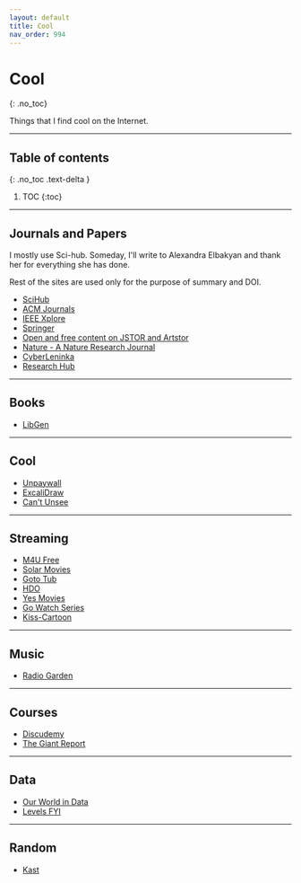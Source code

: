 ```yaml
---
layout: default
title: Cool
nav_order: 994
---
```


# Cool
{: .no_toc}

Things that I find cool on the Internet.

---

## Table of contents
{: .no_toc .text-delta }

1. TOC
{:toc}

---

## Journals and Papers

I mostly use Sci-hub. Someday, I'll write to Alexandra Elbakyan and thank her for everything she has done.

Rest of the sites are used only for the purpose of summary and DOI.

- [SciHub](https://sci-hub.tw/)
- [ACM Journals](https://dl.acm.org/journals)
- [IEEE Xplore](https://ieeexplore.ieee.org/Xplore/home.jsp)
- [Springer](https://ieeexplore.ieee.org/Xplore/home.jsp)
- [Open and free content on JSTOR and Artstor](https://about.jstor.org/oa-and-free/)
- [Nature - A Nature Research Journal](https://www.nature.com/)
- [CyberLeninka](https://cyberleninka.org/article)
- [Research Hub](https://www.researchhub.com/)

---

## Books

- [LibGen](https://lib-gen.is)

---

## Cool

- [Unpaywall](https://unpaywall.org/)
- [ExcaliDraw](https://excalidraw.com/)
- [Can't Unsee](https://cantunsee.space/)

---

## Streaming

- [M4U Free](https://m4ufree.fun/)
- [Solar Movies](https://solarmovie123.net/)
- [Goto Tub](https://gototub.com/)
- [HDO](https://w10.hdonline.eu/tv-series/)
- [Yes Movies](https://yesmovies.host/)
- [Go Watch Series](https://gowatchseries.co/)
- [Kiss-Cartoon](https://kiss-cartoon.io/)

---

## Music

- [Radio Garden](http://radio.garden/)

---

## Courses

- [Discudemy](https://www.discudemy.com/)
- [The Giant Report](https://thegiantreport.com/)

---

## Data

- [Our World in Data](https://ourworldindata.org/)
- [Levels FYI](https://www.levels.fyi/)

---

## Random

- [Kast](https://kast.gg/)
